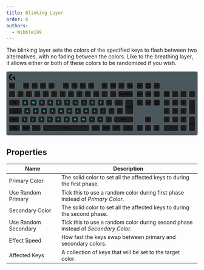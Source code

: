 ```yaml
---
title: Blinking Layer
order: 6
authors:
  - Wibble199
---
```


The blinking layer sets the colors of the specified keys to flash between two alternatives, with no fading between the colors. Like to the breathing layer, it allows either or both of these colors to be randomized if you wish.

![A blinking layer with cyan and a random secondary color](../../assets/img/docs/layer-blinking.gif)

## Properties

Name|Description
-|-
Primary Color|The solid color to set all the affected keys to during the first phase.
Use Random Primary|Tick this to use a random color during first phase instead of *Primary Color*.
Secondary Color|The solid color to set all the affected keys to during the second phase.
Use Random Secondary|Tick this to use a random color during second phase instead of *Secondary Color*.
Effect Speed|How fast the keys swap between primary and secondary colors.
Affected Keys|A collection of keys that will be set to the target color.